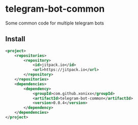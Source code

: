 # telegram-bot-common
Some common code for multiple telegram bots

## Install

```xml 
<project>
    <repositories>
        <repository>
            <id>jitpack.io</id>
            <url>https://jitpack.io</url>
        </repository>
    </repositories>
    <dependencies>
        <dependency>
            <groupId>com.github.xonixx</groupId>
            <artifactId>telegram-bot-common</artifactId>
            <version>0.0.4</version>
        </dependency>
    </dependencies>
</project>
```
